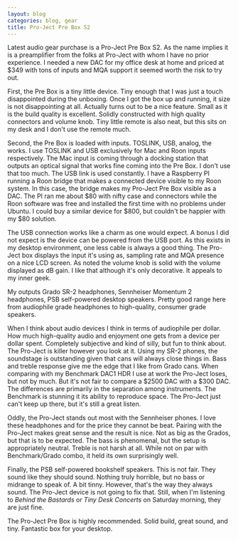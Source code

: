 ```yaml
---
layout: blog
categories: blog, gear
title: Pro-Ject Pre Box S2
---
```

Latest audio gear purchase is a Pro-Ject Pre Box S2.  As the name implies it is a preamplifier from the folks at Pro-Ject with whom I have no prior experience.  I needed a new DAC for my office desk at home and priced at $349 with tons of inputs and MQA support it seemed worth the risk to try out.

First, the Pre Box is a tiny little device.  Tiny enough that I was just a touch disappointed during the unboxing.  Once I got the box up and running, it size is not disappointing at all.  Actually turns out to be a nice feature.  Small as it is the build quality is excellent.  Solidly constructed with high quality connectors and volume knob.  Tiny little remote is also neat, but this sits on my desk and I don't use the remote much.

Second, the Pre Box is loaded with inputs.  TOSLINK, USB, analog, the works.  I use TOSLINK and USB exclusively for Mac and Roon inputs respectively.  The Mac input is coming through a docking station that outputs an optical signal that works fine coming into the Pre Box.  I don't use that too much.  The USB link is used constantly.  I have a Raspberry PI running a Roon bridge that makes a connected device visible to my Roon system.  In this case, the bridge makes my Pro-Ject Pre Box visible as a DAC.  The PI ran me about $80 with nifty case and connectors while the Roon software was free and installed the first time with no problems under Ubuntu.  I could buy a similar device for $800, but couldn't be happier with my $80 solution.

The USB connection works like a charm as one would expect.  A bonus I did not expect is the device can be powered from the USB port.  As this exists in my desktop environment, one less cable is always a good thing.  The Pro-Ject box displays the input it's using as, sampling rate and MQA presence on a nice LCD screen.  As noted the volume knob is solid with the volume displayed as dB gain.  I like that although it's only decorative.  It appeals to my inner geek.

My outputs Grado SR-2 headphones, Sennheiser Momentum 2 headphones, PSB self-powered desktop speakers.  Pretty good range here from audiophile grade headphones to high-quality, consumer grade speakers.

When I think about audio devices I think in terms of audiophile per dollar.  How much high-quality audio and enjoyment one gets from a device per dollar spent.  Completely subjective and kind of silly, but fun to think about.  The Pro-Ject is killer however you look at it.  Using my SR-2 phones, the soundstage is outstanding given that cans will always close things in.  Bass and treble response give me the edge that I like from Grado cans.  When comparing with my Benchmark DAC1 HDR I use at work the Pro-Ject loses, but not by much.  But it's not fair to compare a $2500 DAC with a $300 DAC.  The differences are primarily in the separation among instruments.  The Benchmark is stunning it its ability to reproduce space.  The Pro-Ject just can't keep up there, but it's still a great listen.

Oddly, the Pro-Ject stands out most with the Sennheiser phones.  I love these headphones and for the price they cannot be beat.  Pairing with the Pro-Ject makes great sense and the result is nice.  Not as big as the Grados, but that is to be expected.  The bass is phenomenal, but the setup is appropriately neutral.  Treble is not harsh at all.  While not on par with Benchmark/Grado combo, it held its own surprisingly well.

Finally, the PSB self-powered bookshelf speakers.  This is not fair.  They sound like they should sound.  Nothing truly horrible, but no bass or midrange to speak of.  A bit tinny.  However, that's the way they always sound.  The Pro-Ject device is not going to fix that.  Still, when I'm listening to _Behind the Bastards_ or _Tiny Desk Concerts_ on Saturday morning, they are just fine.

The Pro-Ject Pre Box is highly recommended.  Solid build, great sound, and tiny.  Fantastic box for your desktop.